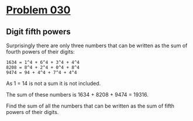 # [Problem 030](https://projecteuler.net/problem=30)
## Digit fifth powers

Surprisingly there are only three numbers that can be written as the sum of fourth powers of their digits:

    1634 = 1^4 + 6^4 + 3^4 + 4^4
    8208 = 8^4 + 2^4 + 0^4 + 8^4
    9474 = 94 + 4^4 + 7^4 + 4^4

As 1 = 14 is not a sum it is not included.

The sum of these numbers is 1634 + 8208 + 9474 = 19316.

Find the sum of all the numbers that can be written as the sum of fifth powers of their digits.
